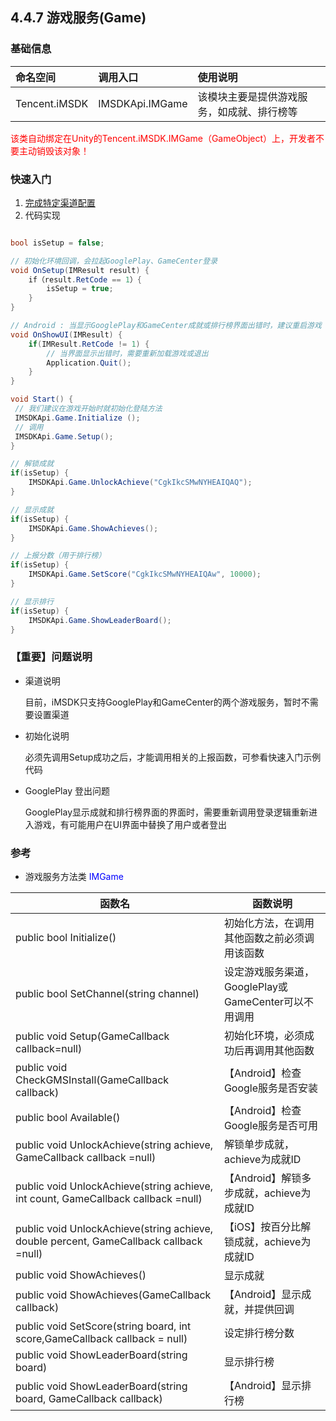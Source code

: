 ## 4.4.7 游戏服务(Game)

### 基础信息

| 命名空间 | 调用入口 |使用说明|
| :-- |:-- |:--|
| Tencent.iMSDK | IMSDKApi.IMGame |该模块主要是提供游戏服务，如成就、排行榜等|

<font color=red>该类自动绑定在Unity的Tencent.iMSDK.IMGame（GameObject）上，开发者不要主动销毁该对象！</font>


### 快速入门

1. [完成特定渠道配置](../../Channel/README.md)
2. 代码实现

```cs

bool isSetup = false;

// 初始化环境回调，会拉起GooglePlay、GameCenter登录
void OnSetup(IMResult result) {
    if（result.RetCode == 1）{
        isSetup = true;
    }
}

// Android : 当显示GooglePlay和GameCenter成就或排行榜界面出错时，建议重启游戏
void OnShowUI(IMResult) {
    if(IMResult.RetCode != 1) {
        // 当界面显示出错时，需要重新加载游戏或退出
        Application.Quit();
    }
}

void Start() {
 // 我们建议在游戏开始时就初始化登陆方法
 IMSDKApi.Game.Initialize ();
 // 调用
 IMSDKApi.Game.Setup();
}

// 解锁成就
if(isSetup) {
    IMSDKApi.Game.UnlockAchieve("CgkIkcSMwNYHEAIQAQ");
}

// 显示成就
if(isSetup) {
    IMSDKApi.Game.ShowAchieves();
}

// 上报分数（用于排行榜）
if(isSetup) {
    IMSDKApi.Game.SetScore("CgkIkcSMwNYHEAIQAw", 10000);
}

// 显示排行
if(isSetup) {
    IMSDKApi.Game.ShowLeaderBoard();
}

```

### 【重要】问题说明

* 渠道说明

    目前，iMSDK只支持GooglePlay和GameCenter的两个游戏服务，暂时不需要设置渠道

* 初始化说明
    
    必须先调用Setup成功之后，才能调用相关的上报函数，可参看快速入门示例代码

* GooglePlay 登出问题

    GooglePlay显示成就和排行榜界面的界面时，需要重新调用登录逻辑重新进入游戏，有可能用户在UI界面中替换了用户或者登出

    
### 参考

* 游戏服务方法类 <font color=blue>IMGame</font>

| 函数名 | 函数说明 |
| -- | -- |
| public bool Initialize() | 初始化方法，在调用其他函数之前必须调用该函数 |
| public bool SetChannel(string channel) | 设定游戏服务渠道，GooglePlay或GameCenter可以不用调用 |
| public void Setup(GameCallback callback=null) | 初始化环境，必须成功后再调用其他函数 |
| public void CheckGMSInstall(GameCallback callback) | 【Android】检查Google服务是否安装 |
| public bool Available() | 【Android】检查Google服务是否可用 |
| public void UnlockAchieve(string achieve, GameCallback callback =null) | 解锁单步成就，achieve为成就ID |
| public void UnlockAchieve(string achieve, int count, GameCallback callback =null) | 【Android】解锁多步成就，achieve为成就ID |
| public void UnlockAchieve(string achieve, double percent, GameCallback callback =null) | 【iOS】按百分比解锁成就，achieve为成就ID |
| public void ShowAchieves() | 显示成就 |
| public void ShowAchieves(GameCallback callback) | 【Android】显示成就，并提供回调 |
| public void SetScore(string board, int score,GameCallback callback = null) | 设定排行榜分数 |
| public void ShowLeaderBoard(string board) | 显示排行榜 | 
| public void ShowLeaderBoard(string board, GameCallback callback) | 【Android】显示排行榜 |




